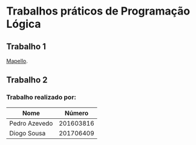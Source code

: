 # Trabalhos práticos de Programação Lógica

## Trabalho 1

[Mapello](https://github.com/Pedrag1234/FEUP_PLOG/tree/master/TP1).

## Trabalho 2

### Trabalho realizado por:

| Nome          | Número    |
| --------------|-----------|
| Pedro Azevedo | 201603816 |
| Diogo Sousa | 201706409 |
